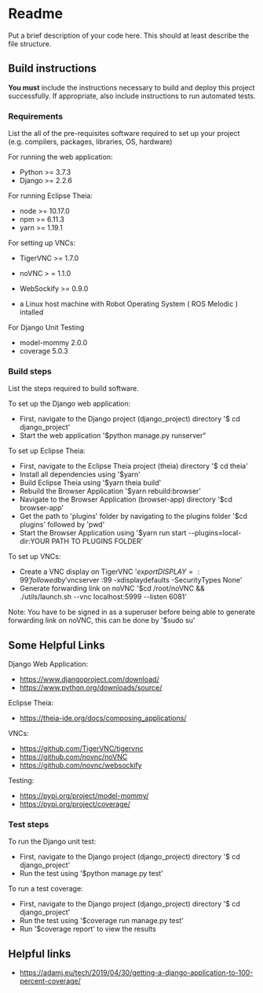# Readme

Put a brief description of your code here. This should at least describe the file structure.

## Build instructions

**You must** include the instructions necessary to build and deploy this project successfully. If appropriate, also include 
instructions to run automated tests. 

### Requirements

List the all of the pre-requisites software required to set up your project (e.g. compilers, packages, libraries, OS, hardware)

For running the web application:

* Python >= 3.7.3
* Django >= 2.2.6

For running Eclipse Theia:
* node >= 10.17.0
* npm >= 6.11.3 
* yarn >= 1.19.1

For setting up VNCs:
* TigerVNC >= 1.7.0
* noVNC > = 1.1.0
* WebSockify >= 0.9.0

* a Linux host machine with Robot Operating System ( ROS Melodic ) intalled

For Django Unit Testing
* model-mommy                        2.0.0 
* coverage                           5.0.3


### Build steps

List the steps required to build software. 

To set up the Django web application:

* First, navigate to the Django project (django_project) directory '$ cd django_project'
* Start the web application '$python manage.py runserver"

To set up Eclipse Theia:
* First, navigate to the Eclipse Theia project (theia) directory '$ cd theia'
* Install all dependencies using '$yarn'
* Build Eclipse Theia using '$yarn theia build'
* Rebuild the Browser Application '$yarn rebuild:browser'
* Navigate to the Browser Application (browser-app) directory '$cd browser-app'
* Get the path to 'plugins' folder by navigating to the plugins folder '$cd plugins' followed by 'pwd'
* Start the Browser Application using '$yarn run start --plugins=local-dir:YOUR PATH TO PLUGINS FOLDER'

To set up VNCs:
* Create a VNC display on TigerVNC '$export DISPLAY=:99' followed by '$vncserver :99 -xdisplaydefaults -SecurityTypes None'
* Generate forwarding link on noVNC '$cd /root/noVNC && ./utils/launch.sh --vnc localhost:5999 --listen 6081'

Note: You have to be signed in as a superuser before being able to generate forwarding link on noVNC, this can be done by '$sudo su'

## Some Helpful Links

Django Web Application:
* https://www.djangoproject.com/download/
* https://www.python.org/downloads/source/

Eclipse Theia:
* https://theia-ide.org/docs/composing_applications/

VNCs:
* https://github.com/TigerVNC/tigervnc
* https://github.com/novnc/noVNC
* https://github.com/novnc/websockify

Testing:
* https://pypi.org/project/model-mommy/
* https://pypi.org/project/coverage/

### Test steps

To run the Django unit test:
* First, navigate to the Django project (django_project) directory '$ cd django_project'
* Run the test using '$python manage.py test'

To run a test coverage:
* First, navigate to the Django project (django_project) directory '$ cd django_project'
* Run the test using '$coverage run manage.py test'
* Run '$coverage report' to view the results

## Helpful links 
* https://adamj.eu/tech/2019/04/30/getting-a-django-application-to-100-percent-coverage/



